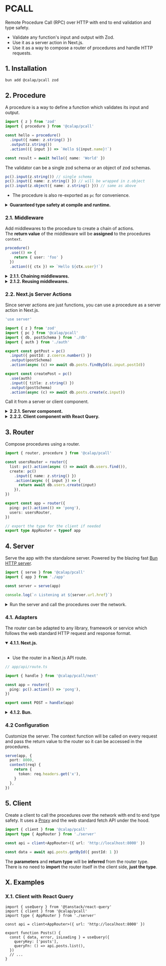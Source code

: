 # PCALL

Remote Procedure Call (RPC) over HTTP with end to end validation and type safety.

- Validate any function's input and output with Zod.
- Use it as a server action in Next.js.
- Use it as a way to compose a router of procedures and handle HTTP requests.

## 1. Installation

```bash
bun add @calap/pcall zod
```

## 2. Procedure

A procedure is a way to define a function which validates its input and output.

```ts
import { z } from 'zod'
import { procedure } from '@calap/pcall'

const hello = procedure()
  .input({ name: z.string() })
  .output(z.string())
  .action(({ input }) => `Hello ${input.name}!`)

const result = await hello({ name: 'World' })
```

The validator can be a single zod schema or an object of zod schemas.

```ts
pc().input(z.string()) // single schema
pc().input({ name: z.string() }) // will be wrapped in z.object
pc().input(z.object({ name: z.string() })) // same as above
```

- The procedure is also re-exported as `pc` for convenience.

<details>
<summary>
  <b>Guaranteed type safety at compile and runtime.</b>
</summary></br>

- If the input is provided, the input value will be inferred and validated accordingly.

```ts
const hello = procedure()
  .input(z.string())
  .action(() => {})

hello(1) // error: expected string, got number
```

- If the output is provided, the return value of the action will be inferred and validated accordingly.

```ts
procedure()
  .output(z.string())
  .action(() => 1) // error: expected string, got number
```

</details>

### 2.1. Middleware

Add middlewares to the procedure to create a chain of actions.<br>
The **return value** of the middleware will be **assigned** to the procedures `context`.

```ts
procedure()
  .use(() => {
    return { user: 'foo' }
  })
  .action(({ ctx }) => `Hello ${ctx.user}!`)
```

<details>
<summary>
  <b>2.1.1. Chaining middlewares.</b>
</summary></br>

- Think of it as a pipeline where the context is passed from one middleware to another.

```ts
async function auth() {
  const session = await getSession() // -> { user } | null
  if (!session) throw new Error('Unauthorized')
  return { user: session.user } // infer non-null user
}

function admin({ ctx }) {
  if (ctx.user.role !== 'admin') {
    throw new Error('Forbidden')
  }
  return ctx
}

procedure()
  .use(auth)
  .use(admin)
  .action(({ ctx }) => {
    console.log('Admin:', ctx.user.name)
  })
```

</details>

<details>
<summary>
  <b>2.1.2. Reusing middlewares.</b>
</summary></br>

- Define a middleware once and reuse it across multiple procedures.

```ts
const authed = procedure().use(auth)

const hello = authed.action(({ ctx }) => `Hello ${ctx.user}!`)
const bye = authed.action(({ ctx }) => `Bye ${ctx.user}!`)
```

</details>

### 2.2. Next.js Server Actions

Since server actions are just functions, you can use a procedure as a server action in Next.js.

```ts
'use server'

import { z } from 'zod'
import { pc } from '@calap/pcall'
import { db, postSchema } from './db'
import { auth } from './auth'

export const getPost = pc()
  .input({ postId: z.coerce.number() })
  .output(postSchema)
  .action(async (c) => await db.posts.findById(c.input.postId))

export const createPost = pc()
  .use(auth)
  .input({ title: z.string() })
  .output(postSchema)
  .action(async (c) => await db.posts.create(c.input))
```

Call it from a server or client component.

<details>
<summary>
  <b>2.2.1. Server component.</b>
</summary>

```tsx
// app/posts/[id]/page.tsx

import { getPost } from '@/actions'

export default async function Page({ params }) {
  const post = await getPost({ postId: params.id })

  return <div>{post.title}</div>
}
```

</details>

<details>
<summary>
  <b>2.2.2. Client component with React Query.</b>
</summary>

```tsx
// components/post-form.tsx

'use client'

import { useMutation } from '@tanstack/react-query'
import { createPost } from '@/actions'

export function PostForm() {
  const [title, setTitle] = useState('')

  const { mutate, error, isPending } = useMutation({
    mutationKey: ['create-post'],
    mutationFn: createPost,
  })

  return (
    <form
      onSubmit={(e) => {
        e.preventDefault()
        mutate({ title })
      }}
    >
      <input value={title} onChange={(e) => setTitle(e.target.value)} />
      {error && <div>{error.message}</div>}
      <button type="submit" disabled={isPending}>
        Submit
      </button>
    </form>
  )
}
```

</details>

## 3. Router

Compose procedures using a router.

```ts
import { router, procedure } from '@calap/pcall'

const usersRouter = router({
  list: pc().action(async () => await db.users.find()),
  create: pc()
    .input({ name: z.string() })
    .action(async ({ input }) => {
      return await db.users.create(input)
    }),
})

export const app = router({
  ping: pc().action(() => 'pong'),
  users: usersRouter,
})

// export the type for the client if needed
export type AppRouter = typeof app
```

## 4. Server

Serve the app with the standalone server. Powered by the blazing fast [Bun HTTP server](https://bun.sh/docs/api/http).

```ts
import { serve } from '@calap/pcall'
import { app } from './app'

const server = serve(app)

console.log(`🔥 Listening at ${server.url.href}`)
```

<details>
<summary>
  Run the server and call the procedures over the network.
</summary>

```bash
bun run server.ts

curl -X POST 'localhost:8000?p=ping' # -> pong

curl -X POST 'localhost:8000?p=users.list' # -> [...]
```

</details>

### 4.1. Adapters

The router can be adapted to any library, framework or service which follows the web standard HTTP request and response format.

<details open>
<summary>
  <b>4.1.1. Next.js.</b>
</summary></br>

- Use the router in a Next.js API route.

```ts
// app/api/route.ts

import { handle } from '@calap/pcall/next'

const app = router({
  ping: pc().action(() => 'pong'),
})

export const POST = handle(app)
```

</details>

<details>
<summary>
  <b>4.1.2. Bun.</b>
</summary></br>

- This is what the standalone server uses under the hood.

```ts
import { handle } from '@calap/pcall/bun'

const app = router({
  ping: pc().action(() => 'pong'),
})

export default handle(app)
```

</details>

### 4.2 Configuration

Customize the server. The context function will be called on every request and pass the return value to the router so it can be accessed in the procedures.

```ts
serve(app, {
  port: 8000,
  context(req) {
    return {
      token: req.headers.get('x'),
    }
  },
})
```

## 5. Client

Create a client to call the procedures over the network with end to end type safety. It uses a [Proxy](https://developer.mozilla.org/en-US/docs/Web/JavaScript/Reference/Global_Objects/Proxy) and the web standard fetch API under the hood.

```ts
import { client } from '@calap/pcall'
import type { AppRouter } from './server'

const api = client<AppRouter>({ url: 'http://localhost:8000' })

const data = await api.posts.getById({ postId: 1 })
```

The **parameters** and **return type** will be **inferred** from the router type.</br>
There is no need to **import** the router itself in the client side, **just the type**.

## X. Examples

### X.1. Client with React Query

```tsx
import { useQuery } from '@tanstack/react-query'
import { client } from '@calap/pcall'
import type { AppRouter } from './server'

const api = client<AppRouter>({ url: 'http://localhost:8000' })

export function Posts() {
  const { data, error, isLoading } = useQuery({
    queryKey: ['posts'],
    queryFn: () => api.posts.list(),
  })
  // ...
}
```
